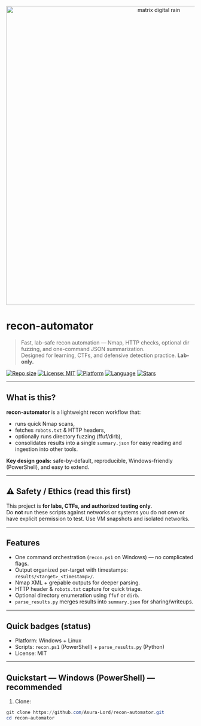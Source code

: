 <p align="center">
  <img src="https://upload.wikimedia.org/wikipedia/commons/6/6b/Digital_rain_animation_medium_letters_shine.gif" width="800" alt="matrix digital rain"/>
</p>

# recon-automator
> Fast, lab-safe recon automation — Nmap, HTTP checks, optional dir fuzzing, and one-command JSON summarization.  
> Designed for learning, CTFs, and defensive detection practice. **Lab-only.**

[![Repo size](https://img.shields.io/github/repo-size/Asura-Lord/recon-automator)](https://github.com/Asura-Lord/recon-automator)
[![License: MIT](https://img.shields.io/badge/License-MIT-blue.svg)](LICENSE)
[![Platform](https://img.shields.io/badge/platform-Windows%20%7C%20Linux-lightgrey)](#)
[![Language](https://img.shields.io/badge/lang-PowerShell%20%7C%20Python-9cf)](#)
[![Stars](https://img.shields.io/github/stars/Asura-Lord/recon-automator?style=social)](https://github.com/Asura-Lord/recon-automator/stargazers)

---

## What is this?
**recon-automator** is a lightweight recon workflow that:
- runs quick Nmap scans,
- fetches `robots.txt` & HTTP headers,
- optionally runs directory fuzzing (ffuf/dirb),
- consolidates results into a single `summary.json` for easy reading and ingestion into other tools.

**Key design goals:** safe-by-default, reproducible, Windows-friendly (PowerShell), and easy to extend.

---

## ⚠️ Safety / Ethics (read this first)
This project is **for labs, CTFs, and authorized testing only**.  
Do **not** run these scripts against networks or systems you do not own or have explicit permission to test. Use VM snapshots and isolated networks.

---

## Features
- One command orchestration (`recon.ps1` on Windows) — no complicated flags.
- Output organized per-target with timestamps: `results/<target>_<timestamp>/`.
- Nmap XML + grepable outputs for deeper parsing.
- HTTP header & `robots.txt` capture for quick triage.
- Optional directory enumeration using `ffuf` or `dirb`.
- `parse_results.py` merges results into `summary.json` for sharing/writeups.

---

## Quick badges (status)
- Platform: Windows + Linux
- Scripts: `recon.ps1` (PowerShell) + `parse_results.py` (Python)
- License: MIT

---

## Quickstart — Windows (PowerShell) — **recommended**
1. Clone:
```powershell
git clone https://github.com/Asura-Lord/recon-automator.git
cd recon-automator
